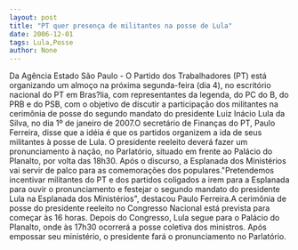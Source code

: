 ```yaml
---
layout: post
title: "PT quer presença de militantes na posse de Lula"
date: 2006-12-01
tags: Lula,Posse
author: None
---
```

Da Agência Estado
São Paulo - O Partido dos Trabalhadores (PT) está organizando um almoço na próxima segunda-feira (dia 4), no escritório nacional do PT em Bras?lia, com representantes da legenda, do PC do B, do PRB e do PSB, com o objetivo de discutir a participação dos militantes na cerimônia de posse do segundo mandato do presidente Luiz Inácio Lula da Silva, no dia 1º de janeiro de 2007.O secretário de Finanças do PT, Paulo Ferreira, disse que a idéia é que os partidos organizem a ida de seus militantes à posse de Lula. O presidente reeleito deverá fazer um pronunciamento à nação, no Parlatório, situado em frente ao Palácio do Planalto, por volta das 18h30. Após o discurso, a Esplanada dos Ministérios vai servir de palco para as comemorações dos populares.\"Pretendemos incentivar militantes do PT e dos partidos coligados a irem para a Esplanada para ouvir o pronunciamento e festejar o segundo mandato do presidente Lula na Esplanada dos Ministérios\", destacou Paulo Ferreira.A cerimônia de posse do presidente reeleito no Congresso Nacional está prevista para começar às 16 horas. Depois do Congresso, Lula segue para o Palácio do Planalto, onde às 17h30 ocorrerá a posse coletiva dos ministros. Após empossar seu ministério, o presidente fará o pronunciamento no Parlatório. 